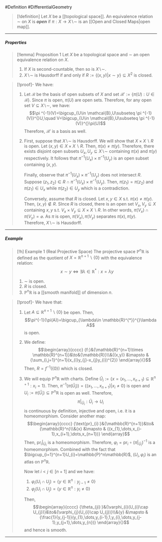 #Definition #DifferentialGeometry 

> [!definition]
> Let $X$ be a [[topological space]]. An equivalence relation $\sim$ on $X$ is ***open*** if $\pi:X \to X \backslash \sim$ is an [[Open and Closed Maps|open map]].
---
##### Properties
> [!lemma] Proposition 1
> Let $X$ be a topological space and $\sim$ an open equivalence relation on $X$.
> 1. If $X$ is second-countable, then so is $X \backslash \sim$.
> 2. $X \backslash \sim$ is Hausdorff if and only if $R:=\{ (x,y)|x\sim y \}\subseteq X^{2}$ is closed.

> [!proof]-
> We have: 
> 1. Let $\mathcal{B}$ be the basis of open subsets of $X$ and set $\mathcal{B}':=\{ \pi(U):U\in \mathcal{B} \}$. Since $\pi$ is open, $\pi(U)$ are open sets. Therefore, for any open set $V\subseteq X \backslash \sim$, we have: $$\pi ^{-1}(V)=\bigcup_{U\in \mathcal{B},U\subseteq \pi ^{-1}(V)}^{}U,\quad V=\bigcup_{U\in \mathcal{B},U\subseteq \pi ^{-1}(V)}^{}\pi(U)$$Therefore, $\mathcal{B}'$ is a basis as well.
> 2. First, suppose that $X \backslash \sim$ is Hausdorff. We will show that $X \times X \backslash R$ is open. Let $(x,y)\in X\times X \backslash R$. Then, $\pi(x)\neq \pi(y)$. Therefore, there exists disjoint open subsets $U_{x},U_{y}\subseteq X \backslash\sim$ containing $\pi(x)$ and $\pi(y)$ respectively. It follows that $\pi ^{-1}(U_{x})\times \pi ^{-1}(U_{y})$ is an open subset containing $(x,y)$.
>    
>    Finally, observe that $\pi ^{-1}(U_{x})\times \pi ^{-1}(U_{y})$ does not intersect $R$. Suppose $(z_{1},z_{2})\in R\cap\pi ^{-1}(U_{x})\times \pi ^{-1}(U_{y})$. Then, $\pi (z_{1})=\pi (z_{2})$ and $\pi(z_{1})\in U_{x}$ while $\pi(z_{2})\in U_{y}$ which is a contradiction.
>    
>    Conversely, assume that $R$ is closed. Let $x,y\in X$ s.t. $\pi(x)\neq \pi(y)$. Then, $(x,y)\notin R$. SInce $R$ is closed, there is an open set $V_{x},V_{y}\subseteq X$ containing $x,y$ s.t. $V_{x}\times V_{y}\subseteq X\times X \backslash R$. In other words, $\pi(V_{x})\cap \pi(V_{y})=\varnothing$. As $\pi$ is open, $\pi(V_{x}),\pi(V_{y})$ separates $\pi(x),\pi(y)$. Therefore, $X \backslash \sim$ is Hausdorff.
---
##### Example
> [!h] Example 1 (Real Projective Space)
> The projective space $\mathbb{P}^n \mathbb{R}$ is defined as the quotient of $X= \mathbb{R}^{n+1} \backslash \{ 0 \}$ with the equivalence relation: $$x\sim y\iff \exists\lambda\in \mathbb{R}^{*}: x=\lambda y$$
> 1. $\sim$ is open.
> 2. $R$ is closed.
> 3. $\mathbb{P}^n\mathbb{R}$ is a [[smooth manifold]] of dimension $n$.

> [!proof]-
> We have that:
> 1. Let $A\subseteq \mathbb{R}^{n+1} \backslash\{ 0 \}$ be open. Then, $$\pi^{-1}(\pi(A))=\bigcup_{\lambda\in \mathbb{R}^{*}}^{}\lambda A$$is open.
> 2. We define: $$\begin{array}{cccc} {f:}&{\mathbb{R}^{n+1}\times \mathbb{R}^{n+1}}&\to&{\mathbb{R}}\\&{(x,y)} &\mapsto & {\sum_{i,j=1}^{n+1}(x_{i}y_{j}-x_{j}y_{i})^{2}} \end{array}{}$$Then, $R=f^{-1}(\{ 0 \})$ which is closed.
> 3. We will equip $\mathbb{P}^n\mathbb{R}$ with charts. Define $\tilde{U}_{i}:=\{ x=(x_{1},\dots,x_{n+1})\subseteq \mathbb{R}^{n+1}:x_{i}=1 \}$. Then, $\pi ^{-1}(\pi(\tilde{U}_{i}))=\{ (x_{1},\dots,x_{n+1})|x_{i}\neq 0 \}$ is open and $U_{i}:=\pi(\tilde{U}_{i})\subseteq \mathbb{P}^n\mathbb{R}$ is open as well. Therefore, $$\pi|_{\tilde{U}_{i}}:\tilde{U}_{i}\to U_{i}$$is continuous by definition, injective and open, i.e. it is a homeomorphism. Consider another map: $$\begin{array}{cccc} {\text{pr}_{i}:}&{\mathbb{R}^{n+1}}&\to&{\mathbb{R}^n}\\&{x} &\mapsto & {(x_{1},\dots,x_{i-1},x_{i+1},\dots,x_{n+1})} \end{array}$$Then, $\text{pr}_{i}|_{\tilde{U}_{i}}$ is a homeomorphism. Therefore, $\varphi_{i}=\text{pr}_{i}\circ(\pi|_{\tilde{U}_{i}})^{-1}$ is a homeomorphism. Combined with the fact that $\bigcup_{i=1}^{n+1}U_{i}=\mathbb{P}^n\mathbb{R}$, $(U_{i},\varphi_{i})$ is an atlas on $\mathbb{P}^n\mathbb{R}$.
>    
>    Now let $i<j\in [n+1]$ and we have:
>    1. $\varphi_{i}(U_{i}\cap U_{j})=\{ y\in \mathbb{R}^n:y_{j-1}\neq 0 \}$
>    2. $\varphi_{j}(U_{i}\cap U_{j})=\{ y\in \mathbb{R}^n:y_{i}\neq 0 \}$
>    
>    Then, $$\begin{array}{cccc} {\theta_{ji}:}&{\varphi_{i}(U_{i}\cap U_{j})}&\to&{\varphi_{j}(U_{i}\cap U_{j})}\\&{y} &\mapsto & {\frac{1}{y_{j-1}}(y_{1},\dots,y_{i-1},1,y_{i},\dots,y_{j-1},y_{j+1},\dots,y_{n})} \end{array}{}$$and hence is smooth. 
---
